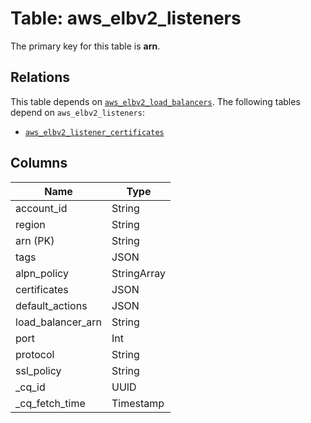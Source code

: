 # Table: aws_elbv2_listeners


The primary key for this table is **arn**.

## Relations
This table depends on [`aws_elbv2_load_balancers`](aws_elbv2_load_balancers.md).
The following tables depend on `aws_elbv2_listeners`:
  - [`aws_elbv2_listener_certificates`](aws_elbv2_listener_certificates.md)

## Columns
| Name          | Type          |
| ------------- | ------------- |
|account_id|String|
|region|String|
|arn (PK)|String|
|tags|JSON|
|alpn_policy|StringArray|
|certificates|JSON|
|default_actions|JSON|
|load_balancer_arn|String|
|port|Int|
|protocol|String|
|ssl_policy|String|
|_cq_id|UUID|
|_cq_fetch_time|Timestamp|